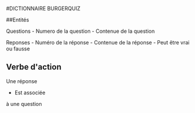 #DICTIONNAIRE BURGERQUIZ

##Entités

Questions - Numero de la question
          - Contenue de la question

Reponses - Numéro de la réponse 
         - Contenue de la réponse 
         - Peut être vrai ou fausse 

## Verbe d'action
Une réponse 
- Est associée 

à une question  


